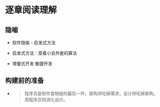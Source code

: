 # 逐章阅读理解
## 隐喻

- 软件隐喻 - 启发式方法

- 启发式方法：穿着小丑外套的算法

- 增量式开发 敏捷开发

## 构建前的准备
- > 程序员是软件食物链的最后一环。架构师吃掉需求，设计师吃掉架构，而程序员则消化设计。
